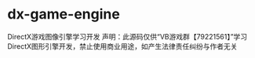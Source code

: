 # dx-game-engine
DirectX游戏图像引擎学习开发
声明：此源码仅供“VB游戏群【79221561】”学习DirectX图形引擎开发，禁止使用商业用途，如产生法律责任纠纷与作者无关

